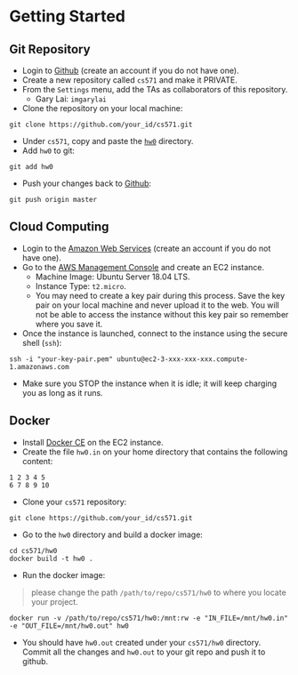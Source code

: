 Getting Started
=====

## Git Repository

* Login to [Github](https://github.com) (create an account if you do not have one). 
* Create a new repository called `cs571` and make it PRIVATE.
* From the `Settings` menu, add the TAs as collaborators of this repository.
  * Gary Lai: `imgarylai`
* Clone the repository on your local machine:

```
git clone https://github.com/your_id/cs571.git
```

* Under `cs571`, copy and paste the [`hw0`](.) directory.
* Add `hw0` to git:

```
git add hw0
```

* Push your changes back to [Github](https://github.com):

```
git push origin master
```


## Cloud Computing

* Login to the [Amazon Web Services](https://aws.amazon.com) (create an account if you do not have one).
* Go to the [AWS Management Console](https://console.aws.amazon.com) and create an EC2 instance.
  * Machine Image: Ubuntu Server 18.04 LTS.
  * Instance Type: `t2.micro`.
  * You may need to create a key pair during this process. Save the key pair on your local machine and never upload it to the web. You will not be able to access the instance without this key pair so remember where you save it.
* Once the instance is launched, connect to the instance using the secure shell (`ssh`):

```
ssh -i "your-key-pair.pem" ubuntu@ec2-3-xxx-xxx-xxx.compute-1.amazonaws.com
```

* Make sure you STOP the instance when it is idle; it will keep charging you as long as it runs.



## Docker

* Install [Docker CE](https://docs.docker.com/install/linux/docker-ce/ubuntu/) on the EC2 instance.
* Create the file `hw0.in` on your home directory that contains the following content:

```
1 2 3 4 5
6 7 8 9 10
```
  
* Clone your `cs571` repository:

```
git clone https://github.com/your_id/cs571.git
```

* Go to the `hw0` directory and build a docker image:

```
cd cs571/hw0
docker build -t hw0 .
```

* Run the docker image:
> please change the path `/path/to/repo/cs571/hw0` to where you locate your project. 
```
docker run -v /path/to/repo/cs571/hw0:/mnt:rw -e "IN_FILE=/mnt/hw0.in" -e "OUT_FILE=/mnt/hw0.out" hw0
```

* You should have `hw0.out` created under your `cs571/hw0` directory. Commit all the changes and `hw0.out` to your git repo and push it to github. 
